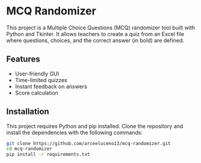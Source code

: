 # MCQ Randomizer

This project is a Multiple Choice Questions (MCQ) randomizer tool built with Python and Tkinter. It allows teachers to create a quiz from an Excel file where questions, choices, and the correct answer (in bold) are defined.

## Features

- User-friendly GUI
- Time-limited quizzes
- Instant feedback on answers
- Score calculation

## Installation

This project requires Python and pip installed. Clone the repository and install the dependencies with the following commands:

```bash
git clone https://github.com/arceeluceno13/mcq-randomizer.git
cd mcq-randomizer
pip install -r requirements.txt
